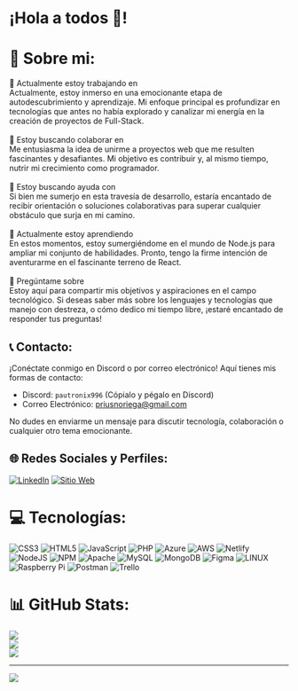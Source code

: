 # ¡Hola a todos 👋!

# 💫 Sobre mi:
🔭 Actualmente estoy trabajando en<br>Actualmente, estoy inmerso en una emocionante etapa de autodescubrimiento y aprendizaje. Mi enfoque principal es profundizar en tecnologías que antes no había explorado y canalizar mi energía en la creación de proyectos de Full-Stack.<br><br>👯 Estoy buscando colaborar en<br>Me entusiasma la idea de unirme a proyectos web que me resulten fascinantes y desafiantes. Mi objetivo es contribuir y, al mismo tiempo, nutrir mi crecimiento como programador.<br><br>🤝 Estoy buscando ayuda con<br>Si bien me sumerjo en esta travesía de desarrollo, estaría encantado de recibir orientación o soluciones colaborativas para superar cualquier obstáculo que surja en mi camino.<br><br>🌱 Actualmente estoy aprendiendo<br>En estos momentos, estoy sumergiéndome en el mundo de Node.js para ampliar mi conjunto de habilidades. Pronto, tengo la firme intención de aventurarme en el fascinante terreno de React.<br><br>💬 Pregúntame sobre<br>Estoy aquí para compartir mis objetivos y aspiraciones en el campo tecnológico. Si deseas saber más sobre los lenguajes y tecnologías que manejo con destreza, o cómo dedico mi tiempo libre, ¡estaré encantado de responder tus preguntas!

## 📞 Contacto:
¡Conéctate conmigo en Discord o por correo electrónico! Aquí tienes mis formas de contacto:

- Discord: `pautronix996` (Cópialo y pégalo en Discord)
- Correo Electrónico: [priusnoriega@gmail.com](mailto:tu@email.com)

No dudes en enviarme un mensaje para discutir tecnología, colaboración o cualquier otro tema emocionante.



## 🌐 Redes Sociales y Perfiles:
[![LinkedIn](https://img.shields.io/badge/LinkedIn-%230077B5.svg?logo=linkedin&logoColor=white)](https://www.linkedin.com/in/pau-rius-noreiga)
[![Sitio Web](https://img.shields.io/badge/Portfolio-000?logo=Bitbucket&logoColor=yellow)](https://paurius.netlify.app/)


<!-- - [LinkedIn](https://www.linkedin.com/in/pau-rius-noreiga) -->
<!-- - [Sitio Web](https://www.tusitio.com) -->

# 💻 Tecnologías:
![CSS3](https://img.shields.io/badge/css3-%231572B6.svg?style=flat&logo=css3&logoColor=white) ![HTML5](https://img.shields.io/badge/html5-%23E34F26.svg?style=flat&logo=html5&logoColor=white) ![JavaScript](https://img.shields.io/badge/javascript-%23323330.svg?style=flat&logo=javascript&logoColor=%23F7DF1E) ![PHP](https://img.shields.io/badge/php-%23777BB4.svg?style=flat&logo=php&logoColor=white) ![Azure](https://img.shields.io/badge/azure-%230072C6.svg?style=flat&logo=azure-devops&logoColor=white) ![AWS](https://img.shields.io/badge/AWS-%23FF9900.svg?style=flat&logo=amazon-aws&logoColor=white) ![Netlify](https://img.shields.io/badge/netlify-%23000000.svg?style=flat&logo=netlify&logoColor=#00C7B7) ![NodeJS](https://img.shields.io/badge/node.js-6DA55F?style=flat&logo=node.js&logoColor=white) ![NPM](https://img.shields.io/badge/NPM-%23000000.svg?style=flat&logo=npm&logoColor=white) ![Apache](https://img.shields.io/badge/apache-%23D42029.svg?style=flat&logo=apache&logoColor=white) ![MySQL](https://img.shields.io/badge/mysql-%2300f.svg?style=flat&logo=mysql&logoColor=white) ![MongoDB](https://img.shields.io/badge/MongoDB-%234ea94b.svg?style=flat&logo=mongodb&logoColor=white) 	![Figma](https://img.shields.io/badge/figma-%23F24E1E.svg?style=flat&logo=figma&logoColor=white) ![LINUX](https://img.shields.io/badge/Linux-FCC624?style=flat&logo=linux&logoColor=black) ![Raspberry Pi](https://img.shields.io/badge/-RaspberryPi-C51A4A?style=flat&logo=Raspberry-Pi) ![Postman](https://img.shields.io/badge/Postman-FF6C37?style=flat&logo=postman&logoColor=white) ![Trello](https://img.shields.io/badge/Trello-%23026AA7.svg?style=flat&logo=Trello&logoColor=white)
# 📊 GitHub Stats:
![](https://github-readme-stats.vercel.app/api?username=PauR03&theme=default&hide_border=true&include_all_commits=false&count_private=false)<br/>
![](https://github-readme-streak-stats.herokuapp.com/?user=PauR03&theme=default&hide_border=true)<br/>
![](https://github-readme-stats.vercel.app/api/top-langs/?username=PauR03&theme=default&hide_border=true&include_all_commits=false&count_private=false&layout=compact)

<!-- ### 🔝 Top Contributed Repo
![](https://github-contributor-stats.vercel.app/api?username=PauR03&limit=5&theme=dark&combine_all_yearly_contributions=true) -->


---
[![](https://visitcount.itsvg.in/api?id=PauR03&icon=2&color=11)](https://visitcount.itsvg.in)

<!-- Proudly created with GPRM ( https://gprm.itsvg.in ) -->
